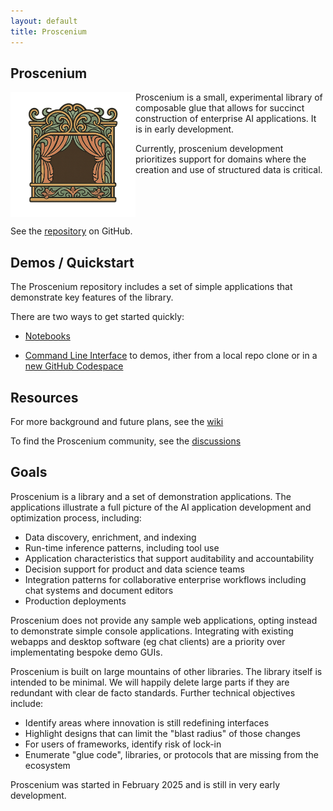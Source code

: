 ```yaml
---
layout: default  
title: Proscenium
---
```


## Proscenium

<img src="./assets/images/logo.png" align="left" width="200px" alt="proscenium logo"/>

Proscenium is a small, experimental library of composable glue that allows for
succinct construction of enterprise AI applications.  It is in early development.

Currently, proscenium development prioritizes support for domains where
the creation and use of structured data is critical.

<br clear="left"/>

See the [repository](https://github.com/The-AI-Alliance/proscenium) on GitHub.

## Demos / Quickstart

The Proscenium repository includes a set of simple applications that demonstrate key features of the library.

There are two ways to get started quickly:

- [Notebooks](https://github.com/The-AI-Alliance/proscenium/tree/main/notebooks)

- [Command Line Interface](https://github.com/The-AI-Alliance/proscenium/blob/main/CLI.md) to demos, ither from a local repo clone or in a [new GitHub Codespace](https://github.com/codespaces/new/The-AI-Alliance/proscenium)

## Resources

For more background and future plans, see the [wiki](https://github.com/The-AI-Alliance/proscenium/wiki)

To find the Proscenium community, see the [discussions](https://github.com/The-AI-Alliance/proscenium/discussions)

## Goals

Proscenium is a library and a set of demonstration applications.
The applications illustrate a full picture of the AI application development and optimization process,
including:

- Data discovery, enrichment, and indexing
- Run-time inference patterns, including tool use
- Application characteristics that support auditability and accountability
- Decision support for product and data science teams
- Integration patterns for collaborative enterprise workflows including chat systems and document editors
- Production deployments

Proscenium does not provide any sample web applications, opting instead to demonstrate simple console applications.
Integrating with existing webapps and desktop software (eg chat clients) are a priority over implementating bespoke demo GUIs.

Proscenium is built on large mountains of other libraries.  The library itself is intended to be minimal.  We will happily delete large parts if they are redundant with clear de facto standards.  Further technical objectives include:

- Identify areas where innovation is still redefining interfaces
- Highlight designs that can limit the "blast radius" of those changes
- For users of frameworks, identify risk of lock-in
- Enumerate "glue code", libraries, or protocols that are missing from the ecosystem

Proscenium was started in February 2025 and is still in very early development.
